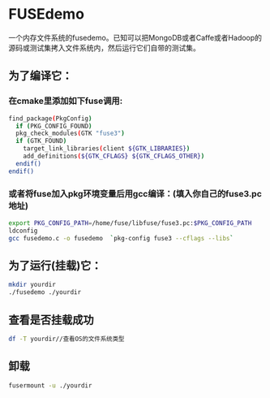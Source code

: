 # FUSEdemo
一个内存文件系统的fusedemo。已知可以把MongoDB或者Caffe或者Hadoop的源码或测试集拷入文件系统内，然后运行它们自带的测试集。

## 为了编译它：
### 在cmake里添加如下fuse调用:
```sh
find_package(PkgConfig)
  if (PKG_CONFIG_FOUND)
  pkg_check_modules(GTK "fuse3")
  if (GTK_FOUND)
    target_link_libraries(client ${GTK_LIBRARIES})
    add_definitions(${GTK_CFLAGS} ${GTK_CFLAGS_OTHER})
  endif()
endif()
```
### 或者将fuse加入pkg环境变量后用gcc编译：(填入你自己的fuse3.pc地址)<br>
```sh
export PKG_CONFIG_PATH=/home/fuse/libfuse/fuse3.pc:$PKG_CONFIG_PATH
ldconfig
gcc fusedemo.c -o fusedemo  `pkg-config fuse3 --cflags --libs` 
```
## 为了运行(挂载)它：
```sh
mkdir yourdir
./fusedemo ./yourdir
```
## 查看是否挂载成功
```sh
df -T yourdir//查看OS的文件系统类型
```
## 卸载
```sh
fusermount -u ./yourdir
```
